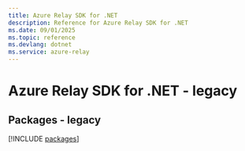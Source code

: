 ```yaml
---
title: Azure Relay SDK for .NET
description: Reference for Azure Relay SDK for .NET
ms.date: 09/01/2025
ms.topic: reference
ms.devlang: dotnet
ms.service: azure-relay
---
```

# Azure Relay SDK for .NET - legacy
## Packages - legacy
[!INCLUDE [packages](relay-index.md)]